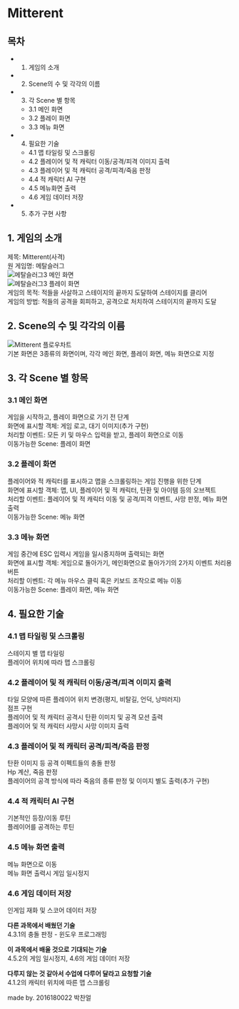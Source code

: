 # Mitterent
## 목차
- 1. 게임의 소개
- 2. Scene의 수 및 각각의 이름
- 3. 각 Scene 별 항목
	- 3.1 메인 화면
	- 3.2 플레이 화면
	- 3.3 메뉴 화면
- 4. 필요한 기술
	- 4.1 맵 타일링 및 스크롤링
	- 4.2 플레이어 및 적 캐릭터 이동/공격/피격 이미지 출력
	- 4.3 플레이어 및 적 캐릭터 공격/피격/죽음 판정
	- 4.4 적 캐릭터 AI 구현
	- 4.5 메뉴화면 출력
	- 4.6 게임 데이터 저장
- 5. 추가 구현 사항
  
  
  

## 1. 게임의 소개
제목: Mitterent(사격)  
원 게임명: 메탈슬러그  
![메탈슬러그3 메인 화면](https://lh3.googleusercontent.com/-PpZvHUTNczo/Wn3jrRALIxI/AAAAAAAAh-Q/F5GBSoUC400h3_zFxwfuFVRZ4Jq1KSgQQCHMYCw/s0/5a1c2cde5a1feb8b5a8079e909163a4277224370.png)  
![메탈슬러그3 플레이 화면](https://image.playonestore.com/images/data/item/1542864883/1543196413_9328_3.jpg)  
게임의 목적: 적들을 사살하고 스테이지의 끝까지 도달하여 스테이지를 클리어  
게임의 방법: 적들의 공격을 회피하고, 공격으로 처치하여 스테이지의 끝까지 도달  
  
  
  
  
## 2. Scene의 수 및 각각의 이름  
![Mitterent 플로우차트](https://github.com/2016180022/demo/blob/master/scene_flowchart.png?raw=true)  
기본 화면은 3종류의 화면이며, 각각 메인 화면, 플레이 화면, 메뉴 화면으로 지정  
  
  
  

## 3. 각 Scene 별 항목  
  
### 3.1 메인 화면  
게임을 시작하고, 플레이 화면으로 가기 전 단계  
화면에 표시할 객체: 게임 로고, 대기 이미지(추가 구현)  
처리할 이벤트: 모든 키 및 마우스 입력을 받고, 플레이 화면으로 이동  
이동가능한 Scene: 플레이 화면  
  
### 3.2 플레이 화면  
플레이어와 적 캐릭터를 표시하고 맵을 스크롤링하는 게임 진행을 위한 단계  
화면에 표시할 객체: 맵, UI, 플레이어 및 적 캐릭터, 탄환 및 아이템 등의 오브젝트  
처리할 이벤트: 플레이어 및 적 캐릭터 이동 및 공격/피격 이벤트, 사망 판정, 메뉴 화면 출력  
이동가능한 Scene: 메뉴 화면  
  
### 3.3 메뉴 화면  
게임 중간에 ESC 입력시 게임을 일시중지하며 출력되는 화면  
화면에 표시할 객체: 게임으로 돌아가기, 메인화면으로 돌아가기의 2가지 이벤트 처리용 버튼  
처리할 이벤트: 각 메뉴 마우스 클릭 혹은 키보드 조작으로 메뉴 이동  
이동가능한 Scene: 플레이 화면, 메뉴 화면  
  
  
  

## 4. 필요한 기술  
  
### 4.1 맵 타일링 및 스크롤링  
스테이지 별 맵 타일링  
플레이어 위치에 따라 맵 스크롤링  
  
### 4.2 플레이어 및 적 캐릭터 이동/공격/피격 이미지 출력  
타일 모양에 따른 플레이어 위치 변경(평지, 비탈길, 언덕, 낭떠러지)  
점프 구현  
플레이어 및 적 캐릭터 공격시 탄환 이미지 및 공격 모션 출력  
플레이어 및 적 캐릭터 사망시 사망 이미지 출력  
  
### 4.3 플레이어 및 적 캐릭터 공격/피격/죽음 판정  
탄환 이미지 등 공격 이펙트들의 충돌 판정  
Hp 계산, 죽음 판정  
플레이어의 공격 방식에 따라 죽음의 종류 판정 및 이미지 별도 출력(추가 구현)  
  
### 4.4 적 캐릭터 AI 구현  
기본적인 등장/이동 루틴  
플레이어를 공격하는 루틴  
  
### 4.5 메뉴 화면 출력  
메뉴 화면으로 이동  
메뉴 화면 출력시 게임 일시정지  
  
### 4.6 게임 데이터 저장  
인게임 재화 및 스코어 데이터 저장  
  
**다른 과목에서 배웠던 기술**  
4.3.1의 충돌 판정 - 윈도우 프로그래밍  

**이 과목에서 배울 것으로 기대되는 기술**  
4.5.2의 게임 일시정지, 4.6의 게임 데이터 저장  
  
**다루지 않는 것 같아서 수업에 다루어 달라고 요청할 기술**  
4.1.2의 캐릭터 위치에 따른 맵 스크롤링  
  
  
  
  
  
  
  
made by. 2016180022 박찬얼